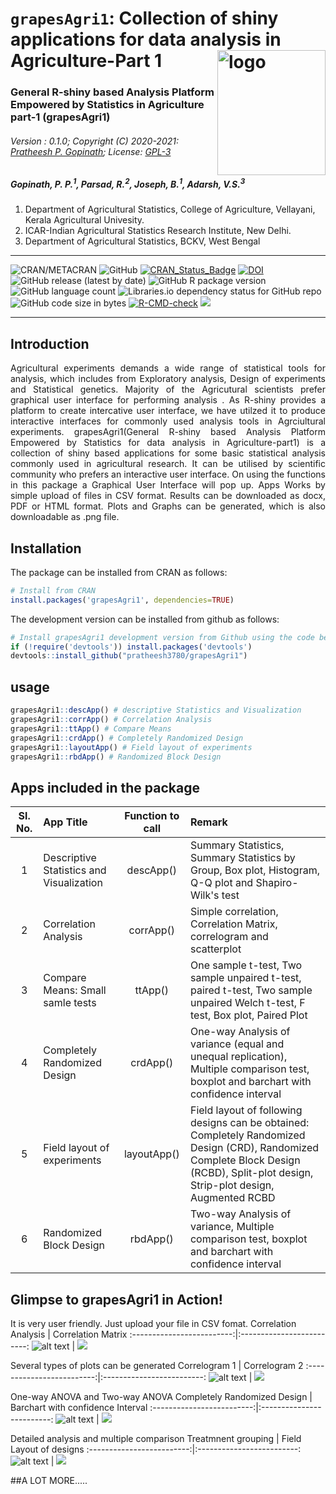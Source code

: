 # `grapesAgri1`: Collection of shiny applications for data analysis in Agriculture-Part 1 <img src="man/figures/logo.PNG" align="right" alt="logo" width="173" height = "200" style = "border: none; float: right;">
### General R-shiny based Analysis Platform Empowered by Statistics in Agriculture part-1 (grapesAgri1)
###### Version : 0.1.0; Copyright (C) 2020-2021: [Pratheesh P. Gopinath](https://www.kaugrapes.com); License: [GPL-3](https://www.r-project.org/Licenses/) 
##### *Gopinath, P. P.<sup>1</sup>, Parsad, R.<sup>2</sup>, Joseph, B.<sup>1</sup>, Adarsh, V.S.<sup>3</sup>*

1.  Department of Agricultural Statistics, College of Agriculture, Vellayani, Kerala Agricultural Univesity.
2.  ICAR-Indian Agricultural Statistics Research Institute,
    New Delhi.
3.  Department of Agricultural Statistics, BCKV, West Bengal

---

![CRAN/METACRAN](https://img.shields.io/cran/v/grapesAgri1?style=for-the-badge)
![GitHub](https://img.shields.io/github/license/pratheesh3780/grapesAgri1)
[![CRAN\_Status\_Badge](https://www.r-pkg.org/badges/version-last-release/grapesAgri1)](https://cran.r-project.org/package=grapesAgri1)
[![DOI](https://zenodo.org/badge/DOI/10.5281/zenodo.4923220.svg)](https://doi.org/10.5281/zenodo.4923220)
![GitHub release (latest by date)](https://img.shields.io/github/v/release/pratheesh3780/grapesAgri1)
![GitHub R package version](https://img.shields.io/github/r-package/v/pratheesh3780/grapesAgri1)
![GitHub language count](https://img.shields.io/github/languages/count/pratheesh3780/grapesAgri1)
![Libraries.io dependency status for GitHub repo](https://img.shields.io/librariesio/github/pratheesh3780/grapesAgri1)
![GitHub code size in bytes](https://img.shields.io/github/languages/code-size/pratheesh3780/grapesAgri1)
[![R-CMD-check](https://github.com/pratheesh3780/grapesAgri1/workflows/R-CMD-check/badge.svg)](https://github.com/pratheesh3780/grapesAgri1/actions)
[![](https://cranlogs.r-pkg.org/badges/grapesAgri1)](https://cran.r-project.org/package=grapesAgri1)

---

## Introduction
<div align="justify">Agricultural experiments demands a wide range of statistical tools for analysis, which includes from Exploratory analysis, Design of experiments and Statistical genetics. Majority of the Agricutural scientists prefer graphical user interface for performing analysis . As R-shiny provides a platform to create intercative user interface, we have utilzed it to produce interactive interfaces for commonly used analysis tools in Agrciultural experiments. grapesAgri1(General R-shiny based Analysis Platform Empowered by Statistics for data analysis in Agriculture-part1) is a collection of shiny based applications for some basic statistical analysis commonly used in agricultural research. It can be utilised by scientific community who prefers an interactive user interface. On using the functions in this package a Graphical User Interface will pop up. Apps Works by simple upload of files in CSV format. Results can be downloaded as docx, PDF or HTML format. Plots and Graphs can be generated, which is also downloadable as .png file.</div>

## Installation
The package can be installed from CRAN as follows:

``` r
# Install from CRAN
install.packages('grapesAgri1', dependencies=TRUE)
```

The development version can be installed from github as follows:

``` r
# Install grapesAgri1 development version from Github using the code below:
if (!require('devtools')) install.packages('devtools')
devtools::install_github("pratheesh3780/grapesAgri1")
```

## usage
```r
grapesAgri1::descApp() # descriptive Statistics and Visualization 
grapesAgri1::corrApp() # Correlation Analysis
grapesAgri1::ttApp() # Compare Means
grapesAgri1::crdApp() # Completely Randomized Design
grapesAgri1::layoutApp() # Field layout of experiments
grapesAgri1::rbdApp() # Randomized Block Design 
```
## Apps included in the package

|Sl. No.| App Title | Function to call |Remark |
|:-----:| :----------- | :-----------:|:----------------|
|1|Descriptive Statistics and Visualization   | descApp()      |Summary Statistics, Summary Statistics by Group, Box plot, Histogram, Q-Q plot and Shapiro-Wilk's test|
|2|Correlation Analysis   | corrApp()      | Simple correlation, Correlation Matrix, correlogram and scatterplot|
|3|Compare Means: Small samle tests  | ttApp()      | One sample t-test, Two sample unpaired t-test, paired t-test, Two sample unpaired Welch t-test, F test, Box plot, Paired Plot|
|4|Completely Randomized Design  | crdApp()      |One-way Analysis of variance (equal and unequal replication), Multiple comparison test, boxplot and barchart with confidence interval|
|5|Field layout of experiments | layoutApp()      |Field layout of following designs can be obtained: Completely Randomized Design (CRD), Randomized Complete Block Design (RCBD), Split-plot design, Strip-plot design, Augmented RCBD|
|6|Randomized Block Design  | rbdApp()      |Two-way Analysis of variance, Multiple comparison test, boxplot and barchart with confidence interval|


## Glimpse to grapesAgri1 in Action!
It is very user friendly. Just upload your file in CSV fomat.
Correlation Analysis         |  Correlation Matrix
:-------------------------:|:-------------------------:
![alt text](man/figures/corr.PNG) |  ![](man/figures/corr2.PNG)

Several types of plots can be generated
Correlogram 1      |  Correlogram 2
:-------------------------:|:-------------------------:
![alt text](man/figures/corr3.PNG) |  ![](man/figures/corr4.PNG)

One-way ANOVA and Two-way ANOVA
Completely Randomized Design  |  Barchart with confidence Interval
:-------------------------:|:-------------------------:
![alt text](man/figures/crd.PNG) |  ![](man/figures/plot.PNG)

Detailed analysis and multiple comparison
Treatmnent grouping  | Field Layout of designs
:-------------------------:|:-------------------------:
![alt text](man/figures/results.PNG) |  ![](man/figures/layout.PNG)


##A LOT MORE.....
